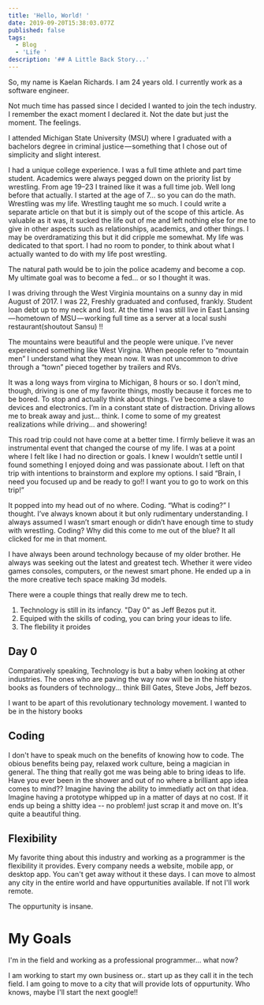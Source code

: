 ```yaml
---
title: 'Hello, World! '
date: 2019-09-20T15:38:03.077Z
published: false
tags:
  - Blog
  - 'Life '
description: '## A Little Back Story...'
---
```

So, my name is Kaelan Richards. I am 24 years old. I currently work as a software engineer.

Not much time has passed since I decided I wanted to join the tech industry. I remember the exact moment I declared it. Not the date but just the moment. The feelings.

I attended Michigan State University (MSU) where I graduated with a bachelors degree in criminal justice — something that I chose out of simplicity and slight interest.

I had a unique college experience. I was a full time athlete and part time student. Academics were always pegged down on the priority list by wrestling. From age 19–23 I trained like it was a full time job. Well long before that actually. I started at the age of 7… so you can do the math. Wrestling was my life. Wrestling taught me so much. I could write a separate article on that but it is simply out of the scope of this article. As valuable as it was, it sucked the life out of me and left nothing else for me to give in other aspects such as relationships, academics, and other things. I may be overdramatizing this but it did cripple me somewhat. My life was dedicated to that sport. I had no room to ponder, to think about what I actually wanted to do with my life post wrestling.

The natural path would be to join the police academy and become a cop. My ultimate goal was to become a fed… or so I thought it was.

I was driving through the West Virginia mountains on a sunny day in mid August of 2017. I was 22, Freshly graduated and confused, frankly. Student loan debt up to my neck and lost. At the time I was still live in East Lansing — hometown of MSU — working full time as a server at a local sushi restaurant(shoutout Sansu) !!

The mountains were beautiful and the people were unique. I’ve never expereinced something like West Virgina. When people refer to “mountain men” I understand what they mean now. It was not uncommon to drive through a “town” pieced together by trailers and RVs.

It was a long ways from virgina to Michigan, 8 hours or so. I don’t mind, though, driving is one of my favorite things, mostly because it forces me to be bored. To stop and actually think about things. I’ve become a slave to devices and electronics. I’m in a constant state of distraction. Driving allows me to break away and just… think. I come to some of my greatest realizations while driving… and showering!

This road trip could not have come at a better time. I firmly believe it was an instrumental event that changed the course of my life. I was at a point where I felt like I had no direction or goals. I knew I wouldn’t settle until I found something I enjoyed doing and was passionate about. I left on that trip with intentions to brainstorm and explore my options. I said “Brain, I need you focused up and be ready to go!! I want you to go to work on this trip!”

It popped into my head out of no where. Coding. “What is coding?” I thought. I’ve always known about it but only rudimentary understanding. I always assumed I wasn’t smart enough or didn’t have enough time to study with wrestling. Coding? Why did this come to me out of the blue? It all clicked for me in that moment.

I have always been around technology because of my older brother. He always was seeking out the latest and greatest tech. Whether it were video games consoles, computers, or the newest smart phone. He ended up a in the more creative tech space making 3d models.

There were a couple things that really drew me to tech. 

1. Technology is still in its infancy. "Day 0" as Jeff Bezos put it.
2. Equiped with the skills of coding, you can bring your ideas to life.
3. The flebility it proides

## Day 0

Comparatively speaking, Technology is but a baby when looking at other industries. The ones who are paving the way now will be in the history books as founders of technology... think Bill Gates, Steve Jobs, Jeff bezos. 

I want to be apart of this revolutionary technology movement. I wanted to be in the history books

## Coding

I don't have to speak much on the benefits of knowing how to code. The obious benefits being pay, relaxed work culture, being a magician in general. The thing that really got me was being able to bring ideas to life. Have you ever been in the shower and out of no where a brilliant app idea comes to mind?? Imagine having the ability to immediatly act on that idea. Imagine having a prototype whipped up in  a matter of days at no cost. If it ends up being a shitty idea -- no problem! just scrap it and move on. It's quite a beautiful thing.

## Flexibility

My favorite thing about this industry and working as a programmer is the flexibility it provides. Every company needs a website, mobile app, or desktop app. You can't get away without it these days. I can move to almost any city in the entire world and have oppurtunities available. If not I'll work remote. 

The oppurtunity is insane. 



# My Goals

I'm in the field and working as a professional programmer... what now? 

I am working to start my own business or.. start up as they call it in the tech field. I am going to move to a city that will provide lots of oppurtunity. Who knows, maybe I'll start the next google!!

##

